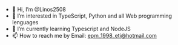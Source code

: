 - 👋 Hi, I’m @Linos2508
- 👀 I’m interested in TypeScript, Python and all Web programming lenguages
- 🌱 I’m currently learning Typescript and NodeJS
- 📫 How to reach me 
by Email: epm_1998_eti@hotmail.com

